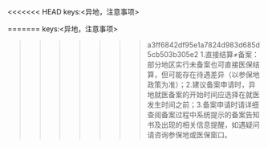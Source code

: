 <<<<<<< HEAD
keys:<异地，注意事项>

=======
keys:<异地，注意事项>

>>>>>>> a3ff6842df95e1a7824d983d685d5cb503b305e2
1.直接结算≠备案：部分地区实行未备案也可直接医保结算，但可能存在待遇差异（以参保地政策为准）；2.建议备案申请时，异地就医备案的开始时间应选择在就医发生时间之前；3.备案申请时请详细查阅备案过程中系统提示的备案告知书及出现的相关信息提醒，如遇疑问请咨询参保地或医保窗口。
